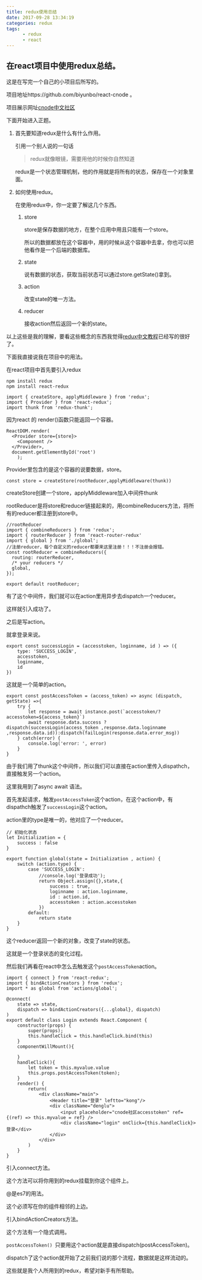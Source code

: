 ```yaml
---
title: redux使用总结
date: 2017-09-28 13:34:19
categories: redux
tags: 
      - redux
      - react
---
```


## 在react项目中使用redux总结。

这是在写完一个自己的小项目后所写的。

项目地址https://github.com/biyunbo/react-cnode 。

项目展示网址[cnode中文社区](http://cnode.byb224.top)

下面开始进入正题。

1. 首先要知道redux是什么有什么作用。

   引用一个别人说的一句话

   > redux就像眼镜，需要用他的时候你自然知道

   redux是一个状态管理机制，他的作用就是将所有的状态，保存在一个对象里面。

2. 如何使用redux。

   在使用redux中，你一定要了解这几个东西。

   1. store

      store是保存数据的地方，在整个应用中用且只能有一个store。

      所以的数据都放在这个容器中，用的时候从这个容器中去拿，你也可以把他看作是一个后端的数据库。

   2. state

      说有数据的状态，获取当前状态可以通过store.getState()拿到。

   3. action

      改变state的唯一方法。

   4. reducer

      接收action然后返回一个新的state。

以上这些是我的理解，要看这些概念的东西我觉得[redux中文教程](http://www.redux.org.cn/)已经写的很好了。

下面我直接说我在项目中的用法。

在react项目中首先要引入redux

```
npm install redux
npm install react-redux
```



```
import { createStore, applyMiddleware } from 'redux';
import { Provider } from 'react-redux';
import thunk from 'redux-thunk';
```

因为react 的 render()函数只能返回一个容器。

```
ReactDOM.render(
  <Provider store={store}>
  	<Component />
  </Provider>,
  document.getElementById('root')
    );
```

Provider里包含的是这个容器的说要数据，store。

```
const store = createStore(rootReducer,applyMiddleware(thunk))
```

createStore创建一个store，applyMiddleware加入中间件thunk

rootReducer是将store和reducer链接起来的，用combineReducers方法，将所有的reducer都注册到store中。

```
//rootReducer
import { combineReducers } from 'redux';
import { routerReducer } from 'react-router-redux'
import { global } from './global';
//注册reducer，每个自定义的reducer都要来这里注册！！！不注册会报错。
const rootReducer = combineReducers({
  routing: routerReducer,
  /* your reducers */
  global,
});

export default rootReducer;

```



有了这个中间件，我们就可以在action里用异步去dispatch一个reducer。

这样就引入成功了。

之后是写action。

就拿登录来说。

```
export const successLogin = (accesstoken, loginname, id ) => ({
	type: 'SUCCESS_LOGIN',
	accesstoken,
	loginname,
	id
})
```

这就是一个简单的action。

```
export const postAccessToken = (access_token) => async (dispatch, getState) =>{
	try {
		let response = await instance.post(`accesstoken/?accesstoken=${access_token}`)
		await response.data.success ? dispatch(successLogin(access_token ,response.data.loginname ,response.data.id)):dispatch(failLogin(response.data.error_msg))
	} catch(error) {
		console.log('error: ', error)
	}
}
```

由于我们用了thunk这个中间件，所以我们可以直接在action里传入dispathch，直接触发另一个action。

这里我用到了async  await  语法。

首先发起请求，触发`postAccessToken`这个action，在这个action中，有dispathch触发了`successLogin`这个action。

action里的type是唯一的，他对应了一个reducer。

```
// 初始化状态
let Initialization = {
    success : false
}

export function global(state = Initialization , action) {
	switch (action.type) {
		case 'SUCCESS_LOGIN':
			//console.log('登录成功');
			return Object.assign({},state,{
				success : true,
				loginname : action.loginname,
				id : action.id,
				accesstoken : action.accesstoken
			})
		default:
			return state
	}
}
```

这个reducer返回一个新的对象，改变了state的状态。

这就是一个登录状态的变化过程。

然后我们再看在react中怎么去触发这个`postAccessToken`action。

```
import { connect } from 'react-redux';
import { bindActionCreators } from 'redux';
import * as global from 'actions/global';

@connect(
    state => state,
    dispatch => bindActionCreators({...global}, dispatch)
)
export default class Login extends React.Component {
	constructor(props) {
		super(props);
		this.handleClick = this.handleClick.bind(this)
	}
	componentWillMount(){

	}
	handleClick(){
		let token = this.myvalue.value
		this.props.postAccessToken(token);
	}
	render() {
		return(
			<div className="main">
				<Header title="登录" leftto="kong"/>
				<div className="denglu">
					<input placeholder="cnode社区accesstoken" ref={(ref) => this.myvalue = ref} />
					<div className="login" onClick={this.handleClick}>登录</div>
				</div>
			</div>
		)
	}
}
```

引入connect方法。

这个方法可以将你用到的redux挂载到你这个组件上。

@是es7的用法。

这个必须写在你的组件相邻的上边。

引入bindActionCreators方法。

这个方法有一个隐式调用。

`postAccessToken() `只要用这个action就是直接dispatch(postAccessToken)。

dispatch了这个action就开始了之前我们说的那个流程，数据就是这样流动的。







这些就是我个人所用到的redux，希望对新手有所帮助。